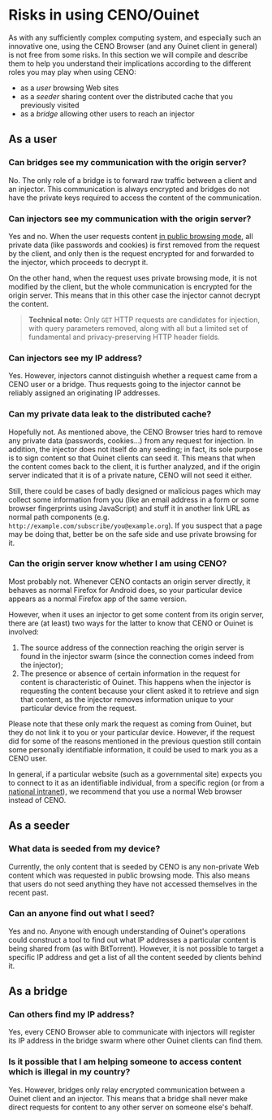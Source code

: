 # Risks in using CENO/Ouinet

As with any sufficiently complex computing system, and especially such an innovative one, using the CENO Browser (and any Ouinet client in general) is not free from some risks.  In this section we will compile and describe them to help you understand their implications according to the different roles you may play when using CENO:

- as a *user* browsing Web sites
- as a *seeder* sharing content over the distributed cache that you previously visited
- as a *bridge* allowing other users to reach an injector

## As a user

### Can bridges see my communication with the origin server?

No.  The only role of a bridge is to forward raw traffic between a client and an injector.  This communication is always encrypted and bridges do not have the private keys required to access the content of the communication.

### Can injectors see my communication with the origin server?

Yes and no.  When the user requests content [in public browsing mode](public-private.md), all private data (like passwords and cookies) is first removed from the request by the client, and only then is the request encrypted for and forwarded to the injector, which proceeds to decrypt it.

On the other hand, when the request uses private browsing mode, it is not modified by the client, but the whole communication is encrypted for the origin server.  This means that in this other case the injector cannot decrypt the content.

> **Technical note:**  Only `GET` HTTP requests are candidates for injection, with query parameters removed, along with all but a limited set of fundamental and privacy-preserving HTTP header fields.

### Can injectors see my IP address?

Yes.  However, injectors cannot distinguish whether a request came from a CENO user or a bridge.  Thus requests going to the injector cannot be reliably assigned an originating IP addresses.

### Can my private data leak to the distributed cache?

Hopefully not.  As mentioned above, the CENO Browser tries hard to remove any private data (passwords, cookies…) from any request for injection.  In addition, the injector does not itself do any seeding; in fact, its sole purpose is to sign content so that Ouinet clients can seed it.  This means that when the content comes back to the client, it is further analyzed, and if the origin server indicated that it is of a private nature, CENO will not seed it either.

Still, there could be cases of badly designed or malicious pages which may collect some information from you (like an email address in a form or some browser fingerprints using JavaScript) and stuff it in another link URL as normal path components (e.g. `http://example.com/subscribe/you@example.org`).  If you suspect that a page may be doing that, better be on the safe side and use private browsing for it.

### Can the origin server know whether I am using CENO?

Most probably not.  Whenever CENO contacts an origin server directly, it behaves as normal Firefox for Android does, so your particular device appears as a normal Firefox app of the same version.

However, when it uses an injector to get some content from its origin server, there are (at least) two ways for the latter to know that CENO or Ouinet is involved:

1. The source address of the connection reaching the origin server is found in the injector swarm (since the connection comes indeed from the injector);
2. The presence or absence of certain information in the request for content is characteristic of Ouinet.  This happens when the injector is requesting the content because your client asked it to retrieve and sign that content, as the injector removes information unique to your particular device from the request.

Please note that these only mark the request as coming from Ouinet, but they do not link it to you or your particular device.  However, if the request did for some of the reasons mentioned in the previous question still contain some personally identifiable information, it could be used to mark you as a CENO user.

In general, if a particular website (such as a governmental site) expects you to connect to it as an identifiable individual, from a specific region (or from a [national intranet][]), we recommend that you use a normal Web browser instead of CENO.

[National intranet]: https://en.wikipedia.org/wiki/National_intranet

## As a seeder

### What data is seeded from my device?

Currently, the only content that is seeded by CENO is any non-private Web content which was requested in public browsing mode.  This also means that users do not seed anything they have not accessed themselves in the recent past.

### Can an anyone find out what I seed?

Yes and no.  Anyone with enough understanding of Ouinet's operations could construct a tool to find out what IP addresses a particular content is being shared from (as with BitTorrent).  However, it is not possible to target a specific IP address and get a list of all the content seeded by clients behind it.

## As a bridge

### Can others find my IP address?

Yes, every CENO Browser able to communicate with injectors will register its IP address in the bridge swarm where other Ouinet clients can find them.

### Is it possible that I am helping someone to access content which is illegal in my country?

Yes.  However, bridges only relay encrypted communication between a Ouinet client and an injector.  This means that a bridge shall never make direct requests for content to any other server on someone else's behalf.
